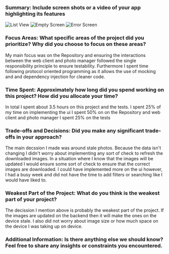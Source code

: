 ### Summary: Include screen shots or a video of your app highlighting its features
![List View](https://github.com/bderbidge/FetchTakeHome/blob/main/Simulator%20Screenshot%20-%20iPhone%2016%20Pro%20-%202025-01-24%20at%2019.39.34.png)
![Empty Screen](https://github.com/bderbidge/FetchTakeHome/blob/main/Simulator%20Screenshot%20-%20iPhone%2016%20Pro%20-%202025-01-24%20at%2018.57.45.png)
![Error Screen](https://github.com/bderbidge/FetchTakeHome/blob/main/Simulator%20Screenshot%20-%20iPhone%2016%20Pro%20-%202025-01-24%20at%2018.57.40.png)


### Focus Areas: What specific areas of the project did you prioritize? Why did you choose to focus on these areas?
My main focus was on the Repository and ensuring the interactions between the web client and photo manager followed the single responsibility principle to ensure testability. Furthermore I spent time following protocol oriented programming as it allows the use of mocking and and dependency injection for cleaner code.

### Time Spent: Approximately how long did you spend working on this project? How did you allocate your time?
In total I spent about 3.5 hours on this project and the tests.
I spent 25% of my time on implementing the ui 
I spent 50% on on the Repository and web client and photo manager
I spent 25% on the tests

### Trade-offs and Decisions: Did you make any significant trade-offs in your approach?
The main decssion I made was around stale photos. Because the data isn't changing I didn't worry about implementing any sort of check to refresh the downloaded images. In a situation where I know that the images will be updated I would ensure some sort of check to ensure that the correct images are downloaded.
I could have implemented more on the ui however, I had a busy week and did not have the time to add filters or searching like I would have liked to.

### Weakest Part of the Project: What do you think is the weakest part of your project?
The decission I mention above is probably the weakest part of the project. If the images are updated on the backend then it will make the ones on the device stale. I also did not worry about image size or how much space on the device I was taking up on device. 

### Additional Information: Is there anything else we should know? Feel free to share any insights or constraints you encountered.
